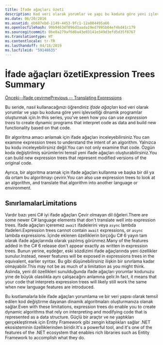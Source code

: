 ```yaml
---
title: İfade ağaçları özeti
description: Kod veri olarak yorumlar ve yapı bu koduna göre yeni işlevselliği dinamik programlar oluşturmak için ifade ağaçları nasıl kullanabileceğiniz hakkında bilgiler bulabilirsiniz.
ms.date: 06/20/2016
ms.assetid: eb687ebd-1149-4453-9fc1-12a084495a66
ms.openlocfilehash: 99b9463df096d3aada19ed7995b04ef4bd41c179
ms.sourcegitcommit: 0be8a279af6d8a43e03141e349d3efd5d35f8767
ms.translationtype: HT
ms.contentlocale: tr-TR
ms.lasthandoff: 04/18/2019
ms.locfileid: "59148635"
---
```

# <a name="expression-trees-summary"></a><span data-ttu-id="f6dc5-103">İfade ağaçları özeti</span><span class="sxs-lookup"><span data-stu-id="f6dc5-103">Expression Trees Summary</span></span>

[<span data-ttu-id="f6dc5-104">Önceki--İfade çevirme</span><span class="sxs-lookup"><span data-stu-id="f6dc5-104">Previous -- Translating Expressions</span></span>](expression-trees-translating.md)

<span data-ttu-id="f6dc5-105">Bu seride, nasıl kullanacağınızı öğrendiniz *ifade ağaçları* kod veri olarak yorumlar ve yapı bu koduna göre yeni işlevselliği dinamik programlar oluşturmak için.</span><span class="sxs-lookup"><span data-stu-id="f6dc5-105">In this series, you've seen how you can use *expression trees* to create dynamic programs that interpret code as data and build new functionality based on that code.</span></span>

<span data-ttu-id="f6dc5-106">Bir algoritma amacı anlamak için ifade ağaçları inceleyebilirsiniz.</span><span class="sxs-lookup"><span data-stu-id="f6dc5-106">You can examine expression trees to understand the intent of an algorithm.</span></span> <span data-ttu-id="f6dc5-107">Yalnızca bu kodu inceleyebilirsiniz değil.</span><span class="sxs-lookup"><span data-stu-id="f6dc5-107">You can not only examine that code.</span></span> <span data-ttu-id="f6dc5-108">Özgün koda değiştirilmiş sürümlerini temsil yeni ifade ağaçları oluşturabilirsiniz.</span><span class="sxs-lookup"><span data-stu-id="f6dc5-108">You can build new expression trees that represent modified versions of the original code.</span></span>

<span data-ttu-id="f6dc5-109">Ayrıca, bir algoritma aramak için ifade ağaçları kullanma ve başka bir dil ya da ortam bu algoritmayı çevirir.</span><span class="sxs-lookup"><span data-stu-id="f6dc5-109">You can also use expression trees to look at an algorithm, and translate that algorithm into another language or environment.</span></span> 

## <a name="limitations"></a><span data-ttu-id="f6dc5-110">Sınırlamalar</span><span class="sxs-lookup"><span data-stu-id="f6dc5-110">Limitations</span></span>

<span data-ttu-id="f6dc5-111">Vardır bazı yeni C# iyi ifade ağaçları Çevir olmayan dil öğeleri.</span><span class="sxs-lookup"><span data-stu-id="f6dc5-111">There are some newer C# language elements that don't translate well into expression trees.</span></span> <span data-ttu-id="f6dc5-112">İfade ağaçları içeremez `await` ifadelerini veya `async` lambda ifadeleri.</span><span class="sxs-lookup"><span data-stu-id="f6dc5-112">Expression trees cannot contain `await` expressions, or `async` lambda expressions.</span></span> <span data-ttu-id="f6dc5-113">İçinde eklenen özelliklerin birçoğu C# 6 yayın tam olarak ifade ağaçlarında olarak yazılmış görünmez.</span><span class="sxs-lookup"><span data-stu-id="f6dc5-113">Many of the features added in the C# 6 release don't appear exactly as written in expression trees.</span></span> <span data-ttu-id="f6dc5-114">Bunun yerine, eşdeğer, eski sözdizimi ifade ağaçlarında yeni özellikler sunulur.</span><span class="sxs-lookup"><span data-stu-id="f6dc5-114">Instead, newer features will be exposed in expressions trees in the equivalent, earlier syntax.</span></span> <span data-ttu-id="f6dc5-115">Bu gibi düşünebilirsiniz ilişkin bir sınırlama kadar olmayabilir.</span><span class="sxs-lookup"><span data-stu-id="f6dc5-115">This may not be as much of a limitation as you might think.</span></span> <span data-ttu-id="f6dc5-116">Aslında, yeni dil özellikleri sunulduğunda ifade ağaçları yorumlar kodunuzu yine de büyük olasılıkla aynı çalışacağını anlamına gelir.</span><span class="sxs-lookup"><span data-stu-id="f6dc5-116">In fact, it means that your code that interprets expression trees will likely still work the same when new language features are introduced.</span></span>

<span data-ttu-id="f6dc5-117">Bu kısıtlamalarla bile ifade ağaçları yorumlama ve bir veri yapısı olarak temsil edilen kod değiştirme dayanan dinamik algoritmaları oluşturmanıza olanak sağlar.</span><span class="sxs-lookup"><span data-stu-id="f6dc5-117">Even with these limitations, expression trees do enable you to create dynamic algorithms that rely on interpreting and modifying code that is represented as a data structure.</span></span> <span data-ttu-id="f6dc5-118">Güçlü bir araçtır ve ne yaptıkları gerçekleştirmek için Entity Framework gibi zengin kitaplıkları sağlar .NET ekosisteminin özelliklerinden biridir.</span><span class="sxs-lookup"><span data-stu-id="f6dc5-118">It's a powerful tool, and it's one of the features of the .NET ecosystem that enables rich libraries such as Entity Framework to accomplish what they do.</span></span>
